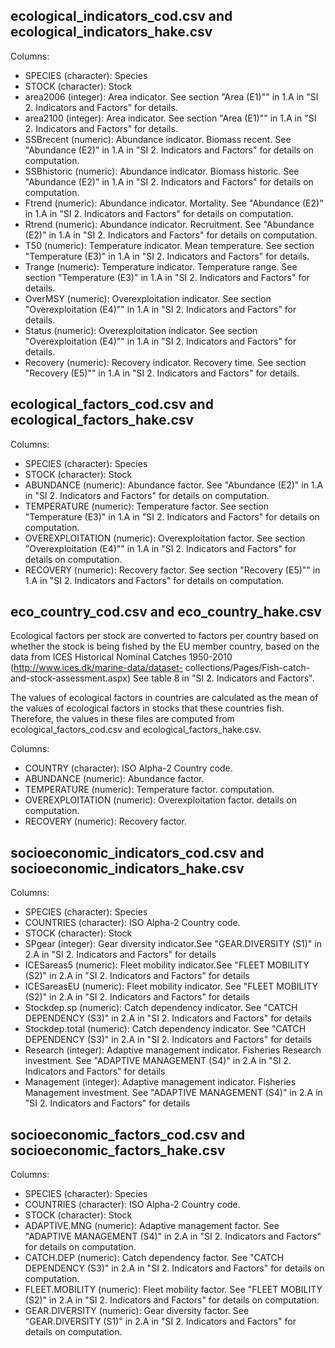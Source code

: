 ## ecological_indicators_cod.csv and ecological_indicators_hake.csv

Columns:

- SPECIES (character): Species
- STOCK (character): Stock
- area2006 (integer): Area indicator. See section "Area (E1)"" in 1.A in "SI 2. Indicators and Factors" for details.
- area2100 (integer): Area indicator. See section "Area (E1)"" in 1.A in "SI 2. Indicators and Factors" for details.
- SSBrecent (numeric): Abundance indicator. Biomass recent. See "Abundance (E2)" in 1.A in "SI 2. Indicators and Factors" for details on computation. 
- SSBhistoric (numeric): Abundance indicator. Biomass historic. See "Abundance (E2)" in 1.A in "SI 2. Indicators and Factors" for details on computation.
- Ftrend (numeric): Abundance indicator. Mortality. See "Abundance (E2)" in 1.A in "SI 2. Indicators and Factors" for details on computation. 
- Rtrend (numeric): Abundance indicator. Recruitment. See "Abundance (E2)" in 1.A in "SI 2. Indicators and Factors" for details on computation. 
- T50 (numeric): Temperature indicator. Mean temperature. See section "Temperature (E3)" in 1.A in "SI 2. Indicators and Factors" for details.
- Trange (numeric): Temperature indicator. Temperature range. See section "Temperature (E3)" in 1.A in "SI 2. Indicators and Factors" for details.
- OverMSY (numeric): Overexploitation indicator. See section "Overexploitation (E4)"" in 1.A in "SI 2. Indicators and Factors" for details.
- Status (numeric): Overexploitation indicator. See section "Overexploitation (E4)"" in 1.A in "SI 2. Indicators and Factors" for details.
- Recovery (numeric): Recovery indicator. Recovery time.  See section "Recovery (E5)"" in 1.A in "SI 2. Indicators and Factors" for details.


## ecological_factors_cod.csv and ecological_factors_hake.csv

Columns:

- SPECIES (character): Species
- STOCK (character): Stock
- ABUNDANCE (numeric): Abundance factor. See "Abundance (E2)" in 1.A in "SI 2. Indicators and Factors" for details on computation.
- TEMPERATURE (numeric): Temperature factor. See section "Temperature (E3)" in 1.A in "SI 2. Indicators and Factors" for details on computation.
- OVEREXPLOITATION (numeric): Overexploitation factor. See section "Overexploitation (E4)"" in 1.A in "SI 2. Indicators and Factors" for details on computation.
- RECOVERY (numeric): Recovery factor. See section "Recovery (E5)"" in 1.A in "SI 2. Indicators and Factors" for details on computation.

## eco_country_cod.csv and eco_country_hake.csv

Ecological factors per stock are converted to factors per country based on whether the stock is being fished by the EU member country, based on the data from ICES Historical Nominal Catches 1950-2010 (http://www.ices.dk/marine-data/dataset- collections/Pages/Fish-catch-and-stock-assessment.aspx) See table 8 in "SI 2. Indicators and Factors".

The values of ecological factors in countries are calculated as the mean of the values of ecological factors in stocks that these countries fish. Therefore, the values in these files are computed from ecological_factors_cod.csv and ecological_factors_hake.csv.

Columns:

- COUNTRY (character): ISO Alpha-2 Country code.
- ABUNDANCE (numeric): Abundance factor.
- TEMPERATURE (numeric): Temperature factor. computation.
- OVEREXPLOITATION (numeric): Overexploitation factor. details on computation.
- RECOVERY (numeric): Recovery factor.


## socioeconomic_indicators_cod.csv and socioeconomic_indicators_hake.csv

Columns:

- SPECIES (character): Species
- COUNTRIES (character): ISO Alpha-2 Country code.
- STOCK (character): Stock
- SPgear (integer): Gear diversity indicator.See "GEAR.DIVERSITY (S1)" in 2.A in "SI 2. Indicators and Factors" for details
- ICESareas5 (numeric): Fleet mobility indicator.See "FLEET MOBILITY (S2)" in 2.A in "SI 2. Indicators and Factors" for details
- ICESareasEU (numeric): Fleet mobility indicator. See "FLEET MOBILITY (S2)" in 2.A in "SI 2. Indicators and Factors" for details
- Stockdep.sp (numeric): Catch dependency indicator. See "CATCH DEPENDENCY (S3)" in 2.A in "SI 2. Indicators and Factors" for details
- Stockdep.total (numeric): Catch dependency indicator. See "CATCH DEPENDENCY (S3)" in 2.A in "SI 2. Indicators and Factors" for details
- Research (integer): Adaptive management indicator. Fisheries Research investment. See "ADAPTIVE MANAGEMENT (S4)" in 2.A in "SI 2. Indicators and Factors" for details
- Management (integer): Adaptive management indicator. Fisheries Management investment. See "ADAPTIVE MANAGEMENT (S4)" in 2.A in "SI 2. Indicators and Factors" for details

## socioeconomic_factors_cod.csv and socioeconomic_factors_hake.csv

Columns: 

- SPECIES (character): Species
- COUNTRIES (character): ISO Alpha-2 Country code.
- STOCK (character): Stock
- ADAPTIVE.MNG (numeric): Adaptive management factor. See "ADAPTIVE MANAGEMENT (S4)" in 2.A in "SI 2. Indicators and Factors" for details on computation.
- CATCH.DEP (numeric): Catch dependency factor. See "CATCH DEPENDENCY (S3)" in 2.A in "SI 2. Indicators and Factors" for details on computation.
- FLEET.MOBILITY (numeric): Fleet mobility factor. See "FLEET MOBILITY (S2)" in 2.A in "SI 2. Indicators and Factors" for details on computation.
- GEAR.DIVERSITY (numeric): Gear diversity factor. See "GEAR.DIVERSITY (S1)" in 2.A in "SI 2. Indicators and Factors" for details on computation.
